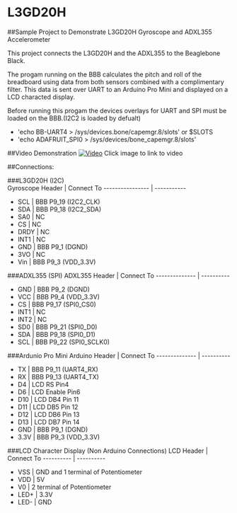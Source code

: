 # L3GD20H
##Sample Project to Demonstrate L3GD20H Gyroscope and ADXL355 Accelerometer

This project connects the L3GD20H and the ADXL355 to the Beaglebone Black. 

The progam running on the BBB calculates the pitch and roll of the breadboard using data from both sensors combined with a complimentary filter. This data is sent over UART to an Arduino Pro Mini and displayed on a LCD characted display.

Before running this progam the devices overlays for UART and SPI must be loaded on the BBB.(I2C2 is loaded by defualt)
* 'echo BB-UART4 > /sys/devices.bone/capemgr.8/slots' or $SLOTS
* 'echo ADAFRUIT_SPI0 > /sys/devices/bone_capemgr.8/slots'

##Video Demonstration
[![Video](https://i.vimeocdn.com/video/523001019.jpg?mw=960&amp;mh=540)](https://vimeo.com/130947497)
Click image to link to video

##Connections:

###L3GD20H (I2C)   
Gyroscope Header |  Connect To
---------------- | -----------
* SCL | BBB P9_19 (I2C2_CLK)
* SDA | BBB P9_18 (I2C2_SDA)
* SA0 | NC
* CS  | NC
* DRDY | NC
* INT1 | NC
* GND | BBB P9_1 (DGND)
* 3VO | NC    
* Vin | BBB P9_3 (VDD_3.3V) 

###ADXL355 (SPI)
ADXL355 Header | Connect To
-------------- | ----------
* GND | BBB P9_2 (DGND)
* VCC | BBB P9_4 (VDD_3.3V)
* CS | BBB P9_17 (SPI0_CS0)
* INT1 | NC 
* INT2 | NC 
* SD0 | BBB P9_21 (SPI0_D0)
* SDA | BBB P9_18 (SPI0_D1)
* SCL | BBB P9_22 (SPI0_SCLK0)

###Ardunio Pro Mini
Arduino Header | Connect To
-------------- | ----------
* TX | BBB P9_11 (UART4_RX)
* RX | BBB P9_13 (UART4_TX)
* D4 | LCD RS Pin4
* D6 | LCD Enable Pin6
* D10 | LCD DB4 Pin 11
* D11 | LCD DB5 Pin 12
* D12 | LCD DB6 Pin 13
* D13 | LCD DB7 Pin 14
* GND | BBB P9_1 (DGND)
* 3.3V | BBB P9_3 (VDD_3.3V)

###LCD Character Display (Non Arduino Connections)
LCD Header | Connect To
---------- | ----------
* VSS | GND and 1 terminal of Potentiometer
* VDD | 5V
* V0  | 2 terminal of Potentiometer
* LED+ | 3.3V
* LED- | GND

